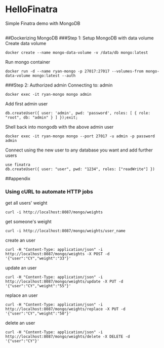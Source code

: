 # HelloFinatra
Simple Finatra demo with MongoDB

##

##Dockerizing MongoDB
###Step 1: Setup MongoDB with data volume
Create data volume
```
docker create --name mongo-data-volume -v /data/db mongo:latest
```
Run mongo container
```
docker run -d --name ryan-mongo -p 27017:27017 --volumes-from mongo-data-volume mongo:latest --auth
```

###Step 2: Authorized admin
Connecting to: admin
```
docker exec -it ryan-mongo mongo admin
```
Add first admin user
```
db.createUser({ user: 'admin', pwd: 'password', roles: [ { role: "root", db: "admin" } ] });exit;
```

Shell back into mongodb with the above admin user
```
docker exec -it ryan-mongo mongo --port 27017 -u admin -p password admin
```
Connect using the new user to any database you want and add further users
```
use finatra
db.createUser({ user: "user", pwd: "1234", roles: ["readWrite"] })
```

##appendix
### Using cURL to automate HTTP jobs

get all users' weight
```
curl -i http://localhost:8087/mongo/weights
```

get someone's weight
```
curl -i http://localhost:8087/mongo/weights/user_name
```

create an user
```
curl -H "Content-Type: application/json" -i http://localhost:8087/mongo/weights -X POST -d '{"user":"CY","weight":"33"}'
```

update an user
```
curl -H "Content-Type: application/json" -i http://localhost:8087/mongo/weights/update -X PUT -d '{"user":"CY","weight":"55"}'
```

replace an user
```
curl -H "Content-Type: application/json" -i http://localhost:8087/mongo/weights/replace -X PUT -d '{"user":"CY","weight":"50"}'
```

delete an user
```
curl -H "Content-Type: application/json" -i http://localhost:8087/mongo/weights/delete -X DELETE -d '{"user":"CY"}'
```
